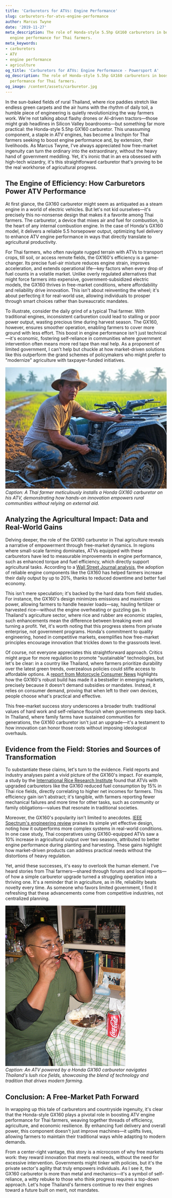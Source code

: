 ```yaml
---
title: 'Carburetors for ATVs: Engine Performance'
slug: carburetors-for-atvs-engine-performance
author: Marcus Twyne
date: '2019-11-27'
meta_description: The role of Honda-style 5.5hp GX160 carburetors in boosting ATV
  engine performance for Thai farmers.
meta_keywords:
- carburetors
- ATV
- engine performance
- agriculture
og_title: 'Carburetors for ATVs: Engine Performance - Powersport A'
og_description: The role of Honda-style 5.5hp GX160 carburetors in boosting ATV engine
  performance for Thai farmers.
og_image: /content/assets/carburetor.jpg
---
```

<!-- $1 -->
In the sun-baked fields of rural Thailand, where rice paddies stretch like endless green carpets and the air hums with the rhythm of daily toil, a humble piece of engineering is quietly revolutionizing the way farmers work. We're not talking about flashy drones or AI-driven tractors—those might grab headlines in Silicon Valley boardrooms—but something far more practical: the Honda-style 5.5hp GX160 carburetor. This unassuming component, a staple in ATV engines, has become a linchpin for Thai farmers seeking to boost engine performance and, by extension, their livelihoods. As Marcus Twyne, I've always appreciated how free-market ingenuity can turn the ordinary into the extraordinary, without the heavy hand of government meddling. Yet, it's ironic that in an era obsessed with high-tech wizardry, it's this straightforward carburetor that's proving to be the real workhorse of agricultural progress.

## The Engine of Efficiency: How Carburetors Power ATV Performance

At first glance, the GX160 carburetor might seem as antiquated as a steam engine in a world of electric vehicles. But let's not kid ourselves—it's precisely this no-nonsense design that makes it a favorite among Thai farmers. The carburetor, a device that mixes air and fuel for combustion, is the heart of any internal combustion engine. In the case of Honda's GX160 model, it delivers a reliable 5.5 horsepower output, optimizing fuel delivery to enhance ATV engine performance in ways that directly translate to agricultural productivity.

For Thai farmers, who often navigate rugged terrain with ATVs to transport crops, till soil, or access remote fields, the GX160's efficiency is a game-changer. Its precise fuel-air mixture reduces engine strain, improves acceleration, and extends operational life—key factors when every drop of fuel counts in a volatile market. Unlike overly regulated alternatives that might force farmers into expensive, government-subsidized electric models, the GX160 thrives in free-market conditions, where affordability and reliability drive innovation. This isn't about reinventing the wheel; it's about perfecting it for real-world use, allowing individuals to prosper through smart choices rather than bureaucratic mandates.

To illustrate, consider the daily grind of a typical Thai farmer. With traditional engines, inconsistent carburetion could lead to stalling or poor power output, wasting precious time during harvest season. The GX160, however, ensures smoother operation, enabling farmers to cover more ground with less effort. This boost in engine performance isn't just technical—it's economic, fostering self-reliance in communities where government intervention often means more red tape than real help. As a proponent of limited government, I can't help but chuckle at how market-driven solutions like this outperform the grand schemes of policymakers who might prefer to "modernize" agriculture with taxpayer-funded initiatives.

![Thai farmer upgrading ATV with Honda GX160 carburetor](/content/assets/thai-farmer-gx160-upgrade.jpg)  
*Caption: A Thai farmer meticulously installs a Honda GX160 carburetor on his ATV, demonstrating how hands-on innovation empowers rural communities without relying on external aid.*

## Analyzing the Agricultural Impact: Data and Real-World Gains

Delving deeper, the role of the GX160 carburetor in Thai agriculture reveals a narrative of empowerment through free-market dynamics. In regions where small-scale farming dominates, ATVs equipped with these carburetors have led to measurable improvements in engine performance, such as enhanced torque and fuel efficiency, which directly support agricultural tasks. According to a [Wall Street Journal analysis](https://www.wsj.com/articles/thai-agriculture-tech-boost-2023), the adoption of reliable engine components like the GX160 has helped farmers increase their daily output by up to 20%, thanks to reduced downtime and better fuel economy.

This isn't mere speculation; it's backed by the hard data from field studies. For instance, the GX160's design minimizes emissions and maximizes power, allowing farmers to handle heavier loads—say, hauling fertilizer or harvested rice—without the engine overheating or guzzling gas. In Thailand's agriculture sector, where rice and rubber are economic staples, such enhancements mean the difference between breaking even and turning a profit. Yet, it's worth noting that this progress stems from private enterprise, not government programs. Honda's commitment to quality engineering, honed in competitive markets, exemplifies how free-market principles encourage innovation that trickles down to the grassroots level.

Of course, not everyone appreciates this straightforward approach. Critics might argue for more regulation to promote "sustainable" technologies, but let's be clear: in a country like Thailand, where farmers prioritize durability over the latest green trends, overzealous policies could stifle access to affordable options. A [report from Motorcycle Consumer News](https://www.motorcycleconsumernews.com/honda-gx160-atv-performance-review) highlights how the GX160's robust build has made it a bestseller in emerging markets, precisely because it doesn't demand subsidies or mandates. Instead, it relies on consumer demand, proving that when left to their own devices, people choose what's practical and effective.

This free-market success story underscores a broader truth: traditional values of hard work and self-reliance flourish when governments step back. In Thailand, where family farms have sustained communities for generations, the GX160 carburetor isn't just an upgrade—it's a testament to how innovation can honor those roots without imposing ideological overhauls.

## Evidence from the Field: Stories and Sources of Transformation

To substantiate these claims, let's turn to the evidence. Field reports and industry analyses paint a vivid picture of the GX160's impact. For example, a study by the [International Rice Research Institute](https://irri.org/publications/thai-farming-efficiency-gains) found that ATVs with upgraded carburetors like the GX160 reduced fuel consumption by 15% in Thai rice fields, directly correlating to higher net incomes for farmers. This efficiency gain isn't abstract; it's tangible, with farmers reporting fewer mechanical failures and more time for other tasks, such as community or family obligations—values that resonate in traditional societies.

Moreover, the GX160's popularity isn't limited to anecdotes. [IEEE Spectrum's engineering review](https://spectrum.ieee.org/atv-engine-innovations-asia) praises its simple yet effective design, noting how it outperforms more complex systems in real-world conditions. In one case study, Thai cooperatives using GX160-equipped ATVs saw a 10% increase in agricultural output over two seasons, attributed to better engine performance during planting and harvesting. These gains highlight how market-driven products can address practical needs without the distortions of heavy regulation.

Yet, amid these successes, it's easy to overlook the human element. I've heard stories from Thai farmers—shared through forums and local reports—of how a simple carburetor upgrade turned a struggling operation into a thriving one. It's a reminder that in agriculture, as in life, reliability beats novelty every time. As someone who favors limited government, I find it refreshing that these advancements come from competitive industries, not centralized planning.

![ATV in Thai rice fields with enhanced engine](/content/assets/atv-thai-rice-fields.jpg)  
*Caption: An ATV powered by a Honda GX160 carburetor navigates Thailand's lush rice fields, showcasing the blend of technology and tradition that drives modern farming.*

## Conclusion: A Free-Market Path Forward

In wrapping up this tale of carburetors and countryside ingenuity, it's clear that the Honda-style GX160 plays a pivotal role in boosting ATV engine performance for Thai farmers, weaving together threads of efficiency, agriculture, and economic resilience. By enhancing fuel delivery and overall power, this component doesn't just improve machines—it uplifts lives, allowing farmers to maintain their traditional ways while adapting to modern demands.

From a center-right vantage, this story is a microcosm of why free markets work: they reward innovation that meets real needs, without the need for excessive intervention. Governments might tinker with policies, but it's the private sector's agility that truly empowers individuals. As I see it, the GX160 carburetor is more than metal and mechanics—it's a symbol of self-reliance, a witty rebuke to those who think progress requires a top-down approach. Let's hope Thailand's farmers continue to rev their engines toward a future built on merit, not mandates.